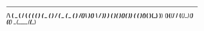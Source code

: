    __   ____ _  _ ____ _  _ ____    _____ ____     ___ _____ ____ ____ 
  /__\ (  _ ( \/ ( ___( \( (_  _)  (  _  ( ___)   / __(  _  (  _ ( ___)
 /(__)\ )(_) \  / )__) )  (  )(     )(_)( )__)   ( (__ )(_)( )(_) )__) 
(__)(__(____/ \/ (____(_)\_)(__)   (_____(__)     \___(_____(____(____)
